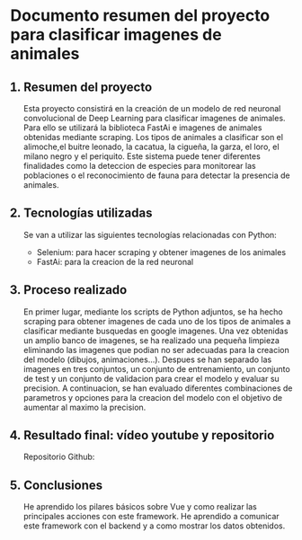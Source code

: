 <h1>Documento resumen del proyecto para clasificar imagenes de animales</h1>

<ol>
<h2><li>Resumen del proyecto</li></h2>
<p>Esta proyecto consistirá en la creación de un modelo de red neuronal convolucional de Deep Learning para clasificar imagenes de animales. Para ello se utilizará la biblioteca FastAi e imagenes de animales obtenidas mediante scraping. Los tipos de animales a clasificar son el alimoche,el buitre leonado, la cacatua, la cigueña, la garza, el loro, el milano negro y el periquito. Este sistema puede tener diferentes finalidades como la deteccion de especies para monitorear las poblaciones o el reconocimiento de fauna para detectar la presencia de animales.</p>








<h2><li>Tecnologías utilizadas</li></h2>
<p>Se van a utilizar las siguientes tecnologías relacionadas con Python:</p>
<ul>
<li>Selenium: para hacer scraping y obtener imagenes de los animales</li>
<li>FastAi: para la creacion de la red neuronal</li>
</ul>






<h2><li>Proceso realizado</li></h2>
<p>En primer lugar, mediante los scripts de Python adjuntos, se ha hecho scraping para obtener imagenes de cada uno de los tipos de animales a clasificar mediante busquedas en google imagenes. Una vez obtenidas un amplio banco de imagenes, se ha realizado una pequeña limpieza eliminando las imagenes que podian no ser adecuadas para la creacion del modelo (dibujos, animaciones...). Despues se han separado las imagenes en tres conjuntos, un conjunto de entrenamiento, un conjunto de test y  un conjunto de validacion para crear el modelo y evaluar su precision. A continuacion, se han evaluado diferentes combinaciones de parametros y opciones para la creacion del modelo con el objetivo de aumentar al maximo la precision.</p>












<h2><li>Resultado final: vídeo youtube y repositorio</li></h2>
Repositorio Github:


<h2><li>Conclusiones</li></h2>
He aprendido los pilares básicos sobre Vue y como realizar las principales acciones con este framework. He aprendido a comunicar este framework con el backend y a como mostrar los datos obtenidos.


</ol>